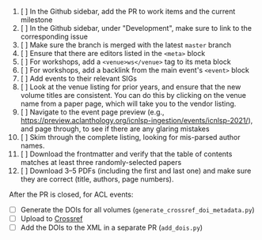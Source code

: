 1. [ ] In the Github sidebar, add the PR to work items and the current milestone
1. [ ] In the Github sidebar, under "Development", make sure to link to the corresponding issue
1. [ ] Make sure the branch is merged with the latest `master` branch
1. [ ] Ensure that there are editors listed in the `<meta>` block
1. [ ] For workshops, add a `<venue>ws</venue>` tag to its meta block
1. [ ] For workshops, add a backlink from the main event's `<event>` block
1. [ ] Add events to their relevant SIGs
1. [ ] Look at the venue listing for prior years, and ensure that the new volume titles are consistent. You can do this by clicking on the venue name from a paper page, which will take you to the vendor listing.
1. [ ] Navigate to the event page preview (e.g., https://preview.aclanthology.org/icnlsp-ingestion/events/icnlsp-2021/), and page through, to see if there are any glaring mistakes
1. [ ] Skim through the complete listing, looking for mis-parsed author names.
1. [ ] Download the frontmatter and verify that the table of contents matches at least three randomly-selected papers
1. [ ] Download 3–5 PDFs (including the first and last one) and make sure they are correct (title, authors, page numbers).

After the PR is closed, for ACL events:
- [ ] Generate the DOIs for all volumes (`generate_crossref_doi_metadata.py`)
- [ ] Upload to [Crossref](https://doi.crossref.org/servlet/home)
- [ ] Add the DOIs to the XML in a separate PR (`add_dois.py`)
